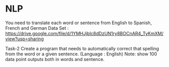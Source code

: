 # NLP
You need to translate each word or sentence from English to Spanish, French and German 
Data Set : https://drive.google.com/file/d/1YMHJjblc8dDzUN1ry8BOCnAR4_TyKmXM/view?usp=sharing
 

Task-2
	Create a program that needs to automatically correct that spelling from the word or a given sentence. (Language : English) 
Note:  show 100 data point outputs both in words and sentence. 


